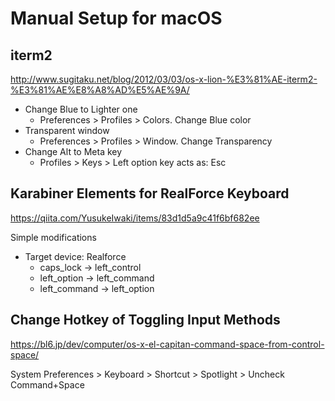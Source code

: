 # Manual Setup for macOS

## iterm2

http://www.sugitaku.net/blog/2012/03/03/os-x-lion-%E3%81%AE-iterm2-%E3%81%AE%E8%A8%AD%E5%AE%9A/

* Change Blue to Lighter one
  * Preferences > Profiles > Colors. Change Blue color
* Transparent window
  * Preferences > Profiles > Window. Change Transparency
* Change Alt to Meta key
  * Profiles > Keys > Left option key acts as: Esc

## Karabiner Elements for RealForce Keyboard

https://qiita.com/YusukeIwaki/items/83d1d5a9c41f6bf682ee

Simple modifications

* Target device: Realforce
  * caps_lock -> left_control
  * left_option -> left_command
  * left_command -> left_option

## Change Hotkey of Toggling Input Methods

https://bl6.jp/dev/computer/os-x-el-capitan-command-space-from-control-space/

System Preferences > Keyboard > Shortcut > Spotlight > Uncheck Command+Space

